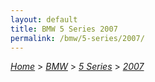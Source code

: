 ```yaml
---
layout: default
title: BMW 5 Series 2007
permalink: /bmw/5-series/2007/
---
```

[*Home*](/) > [*BMW*](/bmw/) > [*5 Series*](/bmw/5-series/) > [*2007*](/bmw/5-series/2007/)
